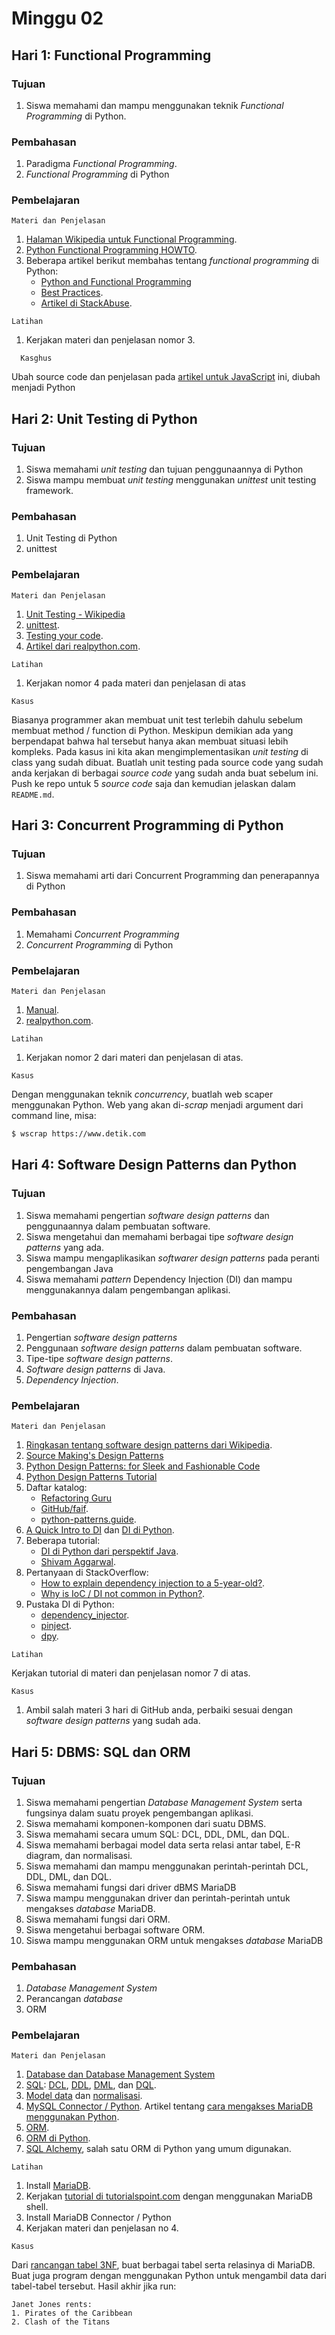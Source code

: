 # Minggu 02

## Hari 1: Functional Programming

### Tujuan

1. Siswa memahami dan mampu menggunakan teknik *Functional Programming* di Python.

### Pembahasan

1. Paradigma *Functional Programming*.
2. *Functional Programming* di Python

### Pembelajaran

```
Materi dan Penjelasan
```

1. [Halaman Wikipedia untuk Functional Programming](https://en.wikipedia.org/wiki/Functional_programming).
2. [Python Functional Programming HOWTO](https://docs.python.org/3.7/howto/functional.html).
3. Beberapa artikel berikut membahas tentang *functional programming* di Python:
    * [Python and Functional Programming](https://www.hackerearth.com/practice/python/functional-programming/functional-programming-1/tutorial/)
    * [Best Practices](https://kite.com/blog/python/functional-programming/).
    * [Artikel di StackAbuse](https://stackabuse.com/functional-programming-in-python/).

```
Latihan
```

1. Kerjakan materi dan penjelasan nomor 3.


```
  Kasghus
```

Ubah source code dan penjelasan pada [artikel untuk JavaScript](https://blog.bitsrc.io/understanding-higher-order-functions-in-javascript-75461803bad) ini, diubah menjadi Python


## Hari 2: Unit Testing di Python

### Tujuan

1. Siswa memahami *unit testing* dan tujuan penggunaannya di Python
2. Siswa mampu membuat *unit testing* menggunakan *unittest* unit testing framework.

### Pembahasan

1. Unit Testing di Python
2. unittest 

### Pembelajaran

```
Materi dan Penjelasan
```

1. [Unit Testing - Wikipedia](https://en.wikipedia.org/wiki/Unit_testing)
2. [unittest](https://docs.python.org/3/library/unittest.html).
3. [Testing your code](https://docs.python-guide.org/writing/tests/).
4. [Artikel dari realpython.com](https://realpython.com/python-testing/).


```
Latihan
```

1. Kerjakan nomor 4 pada materi dan penjelasan di atas


```
Kasus
```

Biasanya programmer akan membuat unit test terlebih dahulu sebelum membuat method / function di Python. Meskipun demikian ada yang berpendapat bahwa hal tersebut hanya akan membuat situasi lebih kompleks. Pada kasus ini kita akan mengimplementasikan *unit testing* di class yang sudah dibuat. Buatlah unit testing pada source code yang sudah anda kerjakan di berbagai *source code* yang sudah anda buat sebelum ini. Push ke repo untuk 5 *source code* saja dan kemudian jelaskan dalam `README.md`.


## Hari 3: Concurrent Programming di Python

### Tujuan

1. Siswa memahami arti dari Concurrent Programming dan penerapannya di Python

### Pembahasan

1. Memahami *Concurrent Programming*
2. *Concurrent Programming* di Python

### Pembelajaran

```
Materi dan Penjelasan
```

1. [Manual](https://docs.python.org/3/library/asyncio.html).
2. [realpython.com](https://realpython.com/python-concurrency/).

```
Latihan
```

1. Kerjakan nomor 2 dari materi dan penjelasan di atas.

```
Kasus
```

Dengan menggunakan teknik *concurrency*, buatlah web scaper menggunakan Python. Web yang akan
di-*scrap* menjadi argument dari command line, misa:

```bash
$ wscrap https://www.detik.com
```

## Hari 4: Software Design Patterns dan Python

### Tujuan

1. Siswa memahami pengertian *software design patterns* dan penggunaannya dalam pembuatan software.
2. Siswa mengetahui dan memahami berbagai tipe *software design patterns* yang ada.
3. Siswa mampu mengaplikasikan *softwarer design patterns* pada peranti pengembangan Java
4. Siswa memahami *pattern* Dependency Injection (DI) dan mampu menggunakannya dalam pengembangan aplikasi.

### Pembahasan

1. Pengertian *software design patterns*
2. Penggunaan *software design patterns* dalam pembuatan software.
3. Tipe-tipe *software design patterns*.
4. *Software design patterns* di Java.
5. *Dependency Injection*.

### Pembelajaran

```
Materi dan Penjelasan
```

1. [Ringkasan tentang software design patterns dari Wikipedia](https://en.wikipedia.org/wiki/Software_design_pattern).
2. [Source Making's Design Patterns](https://sourcemaking.com/design_patterns)
3. [Python Design Patterns: for Sleek and Fashionable Code](https://www.toptal.com/python/python-design-patterns)
4. [Python Design Patterns Tutorial](https://www.tutorialspoint.com/python_design_patterns/index.htm)
5. Daftar katalog:
    * [Refactoring Guru](https://refactoring.guru/design-patterns/python)
    * [GitHub/faif](https://github.com/faif/python-patterns).
    * [python-patterns.guide](https://python-patterns.guide).
6. [A Quick Intro to DI](https://www.freecodecamp.org/news/a-quick-intro-to-dependency-injection-what-it-is-and-when-to-use-it-7578c84fa88f/) dan [DI di Python](hhttps://wiki.python.org/moin/DependencyInjectionPattern). 
7. Beberapa tutorial:
    * [DI di Python dari perspektif Java](https://preslav.me/2018/12/20/dependency-injection-in-python/).
    * [Shivam Aggarwal](https://medium.com/@shivama205/dependency-injection-python-cb2b5f336dce).
8. Pertanyaan di StackOverflow:
    * [How to explain dependency injection to a 5-year-old?](https://stackoverflow.com/questions/1638919/how-to-explain-dependency-injection-to-a-5-year-old).
    * [Why is IoC / DI not common in Python?](https://stackoverflow.com/questions/2461702/why-is-ioc-di-not-common-in-python).
9. Pustaka DI di Python:
    * [dependency_injector](https://github.com/ets-labs/python-dependency-injector).
    * [pinject](https://github.com/google/pinject).
    * [dpy](https://github.com/google/dpy).

```
Latihan
```

Kerjakan tutorial di materi dan penjelasan nomor 7 di atas.


```
Kasus
```

1. Ambil salah materi 3 hari di GitHub anda, perbaiki sesuai dengan *software design patterns* yang sudah ada.

## Hari 5: DBMS: SQL dan ORM

### Tujuan

1. Siswa memahami pengertian *Database Management System* serta fungsinya dalam suatu proyek pengembangan aplikasi.
2. Siswa memahami komponen-komponen dari suatu DBMS.
3. Siswa memahami secara umum SQL: DCL, DDL, DML, dan DQL.
4. Siswa memahami berbagai model data serta relasi antar tabel, E-R diagram, dan normalisasi.
5. Siswa memahami dan mampu menggunakan perintah-perintah DCL, DDL, DML, dan DQL.
6. Siswa memahami fungsi dari driver dBMS MariaDB
7. Siswa mampu menggunakan driver dan perintah-perintah untuk mengakses *database* MariaDB.
8. Siswa memahami fungsi dari ORM.
9. Siswa mengetahui berbagai software ORM.
10. Siswa mampu menggunakan ORM untuk mengakses *database* MariaDB

### Pembahasan

1. *Database Management System*
2. Perancangan *database*
4. ORM

### Pembelajaran

```
Materi dan Penjelasan
```

1. [Database dan Database Management System](https://en.wikipedia.org/wiki/Database)
2. [SQL](https://en.wikipedia.org/wiki/SQL): [DCL](https://en.wikipedia.org/wiki/Data_control_language), [DDL](https://en.wikipedia.org/wiki/Data_definition_language), [DML](https://en.wikipedia.org/wiki/Data_manipulation_language), dan [DQL](https://en.wikipedia.org/wiki/Data_query_language).
3. [Model data](https://en.wikipedia.org/wiki/Database_model) dan [normalisasi](https://en.wikipedia.org/wiki/Database_normalization).
4. [MySQL Connector / Python](https://dev.mysql.com/doc/connector-python/en/). Artikel tentang [cara mengakses MariaDB menggunakan Python](https://mariadb.com/resources/blog/how-to-connect-python-programs-to-mariadb/).
5. [ORM](https://en.wikipedia.org/wiki/Object-relational_mapping).
6. [ORM di Python](https://en.wikipedia.org/wiki/List_of_object-relational_mapping_software#Python).
7. [SQL Alchemy](https://www.sqlalchemy.org), salah satu ORM di Python yang umum digunakan.

```
Latihan
```

1. Install [MariaDB](https://mariadb.org/).
2. Kerjakan [tutorial di tutorialspoint.com](https://www.tutorialspoint.com/sql/) dengan menggunakan MariaDB shell.
3. Install MariaDB Connector / Python
4. Kerjakan materi dan penjelasan no 4.

```
Kasus
```

Dari [rancangan tabel 3NF](https://www.guru99.com/database-normalization.html), buat berbagai tabel serta relasinya di MariaDB. Buat juga program dengan menggunakan Python untuk mengambil data dari tabel-tabel tersebut. Hasil akhir jika run:


```
Janet Jones rents:
1. Pirates of the Caribbean
2. Clash of the Titans
```

